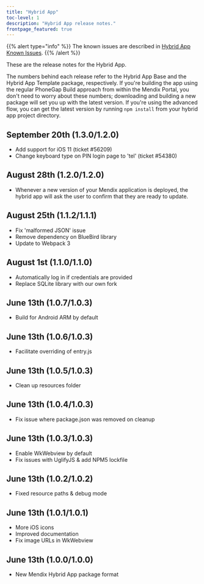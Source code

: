 ```yaml
---
title: "Hybrid App"
toc-level: 1
description: "Hybrid App release notes."
frontpage_featured: true
---
```


{{% alert type="info" %}}
The known issues are described in [Hybrid App Known Issues](hybrid-app-known-issues).
{{% /alert %}}

These are the release notes for the Hybrid App.

The numbers behind each release refer to the Hybrid App Base and the Hybrid App Template package, respectively.
If you're building the app using the regular PhoneGap Build approach from within the Mendix Portal, you don't need to worry about these numbers; downloading and building a new package will set you up with the latest version.
If you're using the advanced flow, you can get the latest version by running `npm install` from your hybrid app project directory.

## September 20th (1.3.0/1.2.0)

* Add support for iOS 11 (ticket #56209)
* Change keyboard type on PIN login page to 'tel' (ticket #54380)


## August 28th (1.2.0/1.2.0)

* Whenever a new version of your Mendix application is deployed, the hybrid app will ask the user to confirm that they are ready to update.


## August 25th (1.1.2/1.1.1)

* Fix 'malformed JSON' issue
* Remove dependency on BlueBird library
* Update to Webpack 3


## August 1st (1.1.0/1.1.0)

* Automatically log in if credentials are provided
* Replace SQLite library with our own fork


## June 13th (1.0.7/1.0.3)

* Build for Android ARM by default


## June 13th (1.0.6/1.0.3)

* Facilitate overriding of entry.js


## June 13th (1.0.5/1.0.3)

* Clean up resources folder


## June 13th (1.0.4/1.0.3)

* Fix issue where package.json was removed on cleanup


## June 13th (1.0.3/1.0.3)

* Enable WkWebview by default
* Fix issues with UglifyJS & add NPM5 lockfile


## June 13th (1.0.2/1.0.2)

* Fixed resource paths & debug mode


## June 13th (1.0.1/1.0.1)

* More iOS icons
* Improved documentation
* Fix image URLs in WkWebview


## June 13th (1.0.0/1.0.0)

* New Mendix Hybrid App package format



